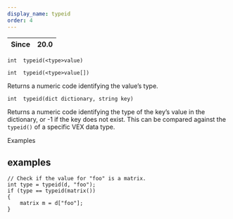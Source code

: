 ```yaml
---
display_name: typeid
order: 4
---
```

| Since | 20.0 |
| --- | --- |

`int  typeid(<type>value)`

`int  typeid(<type>value[])`

Returns a numeric code identifying the value’s type.

`int  typeid(dict dictionary, string key)`

Returns a numeric code identifying the type of the key’s value in the dictionary, or -1 if the key does not exist.
This can be compared against the `typeid()` of a specific VEX data type.

Examples

## examples

```vex
// Check if the value for "foo" is a matrix.
int type = typeid(d, "foo");
if (type == typeid(matrix())
{
    matrix m = d["foo"];
}

```

